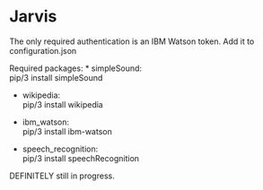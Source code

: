 # Jarvis
 The only required authentication is an IBM Watson token. Add it to configuration.json
 
 Required packages: * simpleSound:\
   pip/3 install simpleSound
   
  * wikipedia:\
   pip/3 install wikipedia
   
  * ibm_watson:\
   pip/3 install ibm-watson
   
  * speech_recognition:\
   pip/3 install speechRecognition
  
 
 DEFINITELY still in progress.
